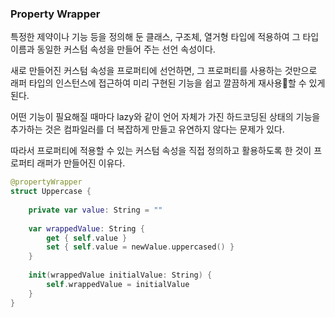 ### Property Wrapper
특정한 제약이나 기능 등을 정의해 둔 클래스, 구조체, 열거형 타입에 적용하여 그 타입 이름과 동일한 커스텀 속성을 만들어 주는 선언 속성이다.

새로 만들어진 커스텀 속성을 프로퍼티에 선언하면, 그 프로퍼티를 사용하는 것만으로 래퍼 타입의 인스턴스에 접근하여 미리 구현된 기능을 쉽고 깔끔하게 재사용할 수 있게 된다.
  
어떤 기능이 필요해질 때마다 lazy와 같이 언어 자체가 가진 하드코딩된 상태의 기능을 추가하는 것은 컴파일러를 더 복잡하게 만들고 유연하지 않다는 문제가 있다.

따라서 프로퍼티에 적용할 수 있는 커스텀 속성을 직접 정의하고 활용하도록 한 것이 프로퍼티 래퍼가 만들어진 이유다.


```swift
@propertyWrapper
struct Uppercase {
    
    private var value: String = ""
    
    var wrappedValue: String {
        get { self.value }
        set { self.value = newValue.uppercased() }
    }
    
    init(wrappedValue initialValue: String) {
        self.wrappedValue = initialValue
    }
}
```

